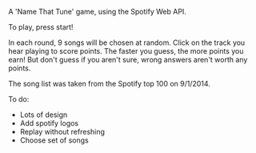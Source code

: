 A 'Name That Tune' game, using the Spotify Web API.

To play, press start!

In each round, 9 songs will be chosen at random. Click on the track you hear playing to score points. The faster you guess, the more points you earn! But don't guess if you aren't sure, wrong answers aren't worth any points.

The song list was taken from the Spotify top 100 on 9/1/2014.

To do:
  - Lots of design
  - Add spotify logos
  - Replay without refreshing
  - Choose set of songs